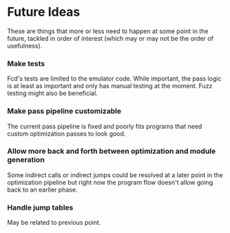 # Future Ideas

These are things that more or less need to happen at some point in the future,
tackled in order of interest (which may or may not be the order of usefulness).

### Make tests

Fcd's tests are limited to the emulator code. While important, the pass logic is
at least as important and only has manual testing at the moment. Fuzz testing
might also be beneficial.

### Make pass pipeline customizable

The current pass pipeline is fixed and poorly fits programs that need custom
optimization passes to look good.

### Allow more back and forth between optimization and module generation

Some indirect calls or indirect jumps could be resolved at a later point in the
optimization pipeline but right now the program flow doesn't allow going back
to an earlier phase.

### Handle jump tables

May be related to previous point.
